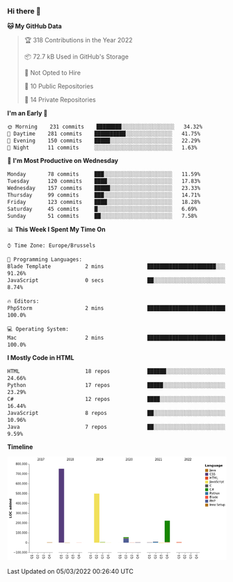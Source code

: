 ### Hi there 👋

<!--START_SECTION:waka-->
**🐱 My GitHub Data** 

> 🏆 318 Contributions in the Year 2022
 > 
> 📦 72.7 kB Used in GitHub's Storage 
 > 
> 🚫 Not Opted to Hire
 > 
> 📜 10 Public Repositories 
 > 
> 🔑 14 Private Repositories  
 > 
**I'm an Early 🐤** 

```text
🌞 Morning    231 commits    ████████░░░░░░░░░░░░░░░░░   34.32% 
🌆 Daytime    281 commits    ██████████░░░░░░░░░░░░░░░   41.75% 
🌃 Evening    150 commits    █████░░░░░░░░░░░░░░░░░░░░   22.29% 
🌙 Night      11 commits     ░░░░░░░░░░░░░░░░░░░░░░░░░   1.63%

```
📅 **I'm Most Productive on Wednesday** 

```text
Monday       78 commits     ███░░░░░░░░░░░░░░░░░░░░░░   11.59% 
Tuesday      120 commits    ████░░░░░░░░░░░░░░░░░░░░░   17.83% 
Wednesday    157 commits    █████░░░░░░░░░░░░░░░░░░░░   23.33% 
Thursday     99 commits     ███░░░░░░░░░░░░░░░░░░░░░░   14.71% 
Friday       123 commits    ████░░░░░░░░░░░░░░░░░░░░░   18.28% 
Saturday     45 commits     █░░░░░░░░░░░░░░░░░░░░░░░░   6.69% 
Sunday       51 commits     ██░░░░░░░░░░░░░░░░░░░░░░░   7.58%

```


📊 **This Week I Spent My Time On** 

```text
⌚︎ Time Zone: Europe/Brussels

💬 Programming Languages: 
Blade Template           2 mins              ██████████████████████░░░   91.26% 
JavaScript               0 secs              ██░░░░░░░░░░░░░░░░░░░░░░░   8.74%

🔥 Editors: 
PhpStorm                 2 mins              █████████████████████████   100.0%

💻 Operating System: 
Mac                      2 mins              █████████████████████████   100.0%

```

**I Mostly Code in HTML** 

```text
HTML                     18 repos            ██████░░░░░░░░░░░░░░░░░░░   24.66% 
Python                   17 repos            █████░░░░░░░░░░░░░░░░░░░░   23.29% 
C#                       12 repos            ████░░░░░░░░░░░░░░░░░░░░░   16.44% 
JavaScript               8 repos             ██░░░░░░░░░░░░░░░░░░░░░░░   10.96% 
Java                     7 repos             ██░░░░░░░░░░░░░░░░░░░░░░░   9.59%

```


**Timeline**

![Chart not found](https://raw.githubusercontent.com/guillaumedeplancke/guillaumedeplancke/main/charts/bar_graph.png) 


 Last Updated on 05/03/2022 00:26:40 UTC
<!--END_SECTION:waka-->
